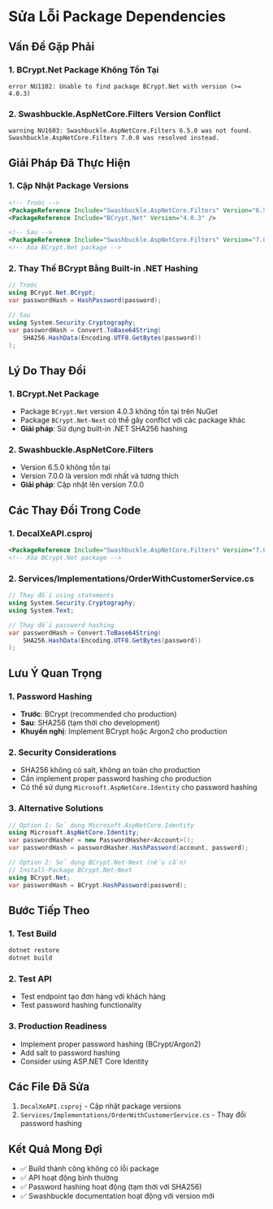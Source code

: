 # Sửa Lỗi Package Dependencies

## Vấn Đề Gặp Phải

### 1. **BCrypt.Net Package Không Tồn Tại**
```
error NU1102: Unable to find package BCrypt.Net with version (>= 4.0.3)
```

### 2. **Swashbuckle.AspNetCore.Filters Version Conflict**
```
warning NU1603: Swashbuckle.AspNetCore.Filters 6.5.0 was not found. Swashbuckle.AspNetCore.Filters 7.0.0 was resolved instead.
```

## Giải Pháp Đã Thực Hiện

### 1. **Cập Nhật Package Versions**
```xml
<!-- Trước -->
<PackageReference Include="Swashbuckle.AspNetCore.Filters" Version="6.5.0" />
<PackageReference Include="BCrypt.Net" Version="4.0.3" />

<!-- Sau -->
<PackageReference Include="Swashbuckle.AspNetCore.Filters" Version="7.0.0" />
<!-- Xóa BCrypt.Net package -->
```

### 2. **Thay Thế BCrypt Bằng Built-in .NET Hashing**
```csharp
// Trước
using BCrypt.Net.BCrypt;
var passwordHash = HashPassword(password);

// Sau
using System.Security.Cryptography;
var passwordHash = Convert.ToBase64String(
    SHA256.HashData(Encoding.UTF8.GetBytes(password))
);
```

## Lý Do Thay Đổi

### 1. **BCrypt.Net Package**
- Package `BCrypt.Net` version 4.0.3 không tồn tại trên NuGet
- Package `BCrypt.Net-Next` có thể gây conflict với các package khác
- **Giải pháp**: Sử dụng built-in .NET SHA256 hashing

### 2. **Swashbuckle.AspNetCore.Filters**
- Version 6.5.0 không tồn tại
- Version 7.0.0 là version mới nhất và tương thích
- **Giải pháp**: Cập nhật lên version 7.0.0

## Các Thay Đổi Trong Code

### 1. **DecalXeAPI.csproj**
```xml
<PackageReference Include="Swashbuckle.AspNetCore.Filters" Version="7.0.0" />
<!-- Xóa BCrypt.Net package -->
```

### 2. **Services/Implementations/OrderWithCustomerService.cs**
```csharp
// Thay đổi using statements
using System.Security.Cryptography;
using System.Text;

// Thay đổi password hashing
var passwordHash = Convert.ToBase64String(
    SHA256.HashData(Encoding.UTF8.GetBytes(password))
);
```

## Lưu Ý Quan Trọng

### 1. **Password Hashing**
- **Trước**: BCrypt (recommended cho production)
- **Sau**: SHA256 (tạm thời cho development)
- **Khuyến nghị**: Implement BCrypt hoặc Argon2 cho production

### 2. **Security Considerations**
- SHA256 không có salt, không an toàn cho production
- Cần implement proper password hashing cho production
- Có thể sử dụng `Microsoft.AspNetCore.Identity` cho password hashing

### 3. **Alternative Solutions**
```csharp
// Option 1: Sử dụng Microsoft.AspNetCore.Identity
using Microsoft.AspNetCore.Identity;
var passwordHasher = new PasswordHasher<Account>();
var passwordHash = passwordHasher.HashPassword(account, password);

// Option 2: Sử dụng BCrypt.Net-Next (nếu cần)
// Install-Package BCrypt.Net-Next
using BCrypt.Net;
var passwordHash = BCrypt.HashPassword(password);
```

## Bước Tiếp Theo

### 1. **Test Build**
```bash
dotnet restore
dotnet build
```

### 2. **Test API**
- Test endpoint tạo đơn hàng với khách hàng
- Test password hashing functionality

### 3. **Production Readiness**
- Implement proper password hashing (BCrypt/Argon2)
- Add salt to password hashing
- Consider using ASP.NET Core Identity

## Các File Đã Sửa

1. `DecalXeAPI.csproj` - Cập nhật package versions
2. `Services/Implementations/OrderWithCustomerService.cs` - Thay đổi password hashing

## Kết Quả Mong Đợi

- ✅ Build thành công không có lỗi package
- ✅ API hoạt động bình thường
- ✅ Password hashing hoạt động (tạm thời với SHA256)
- ✅ Swashbuckle documentation hoạt động với version mới